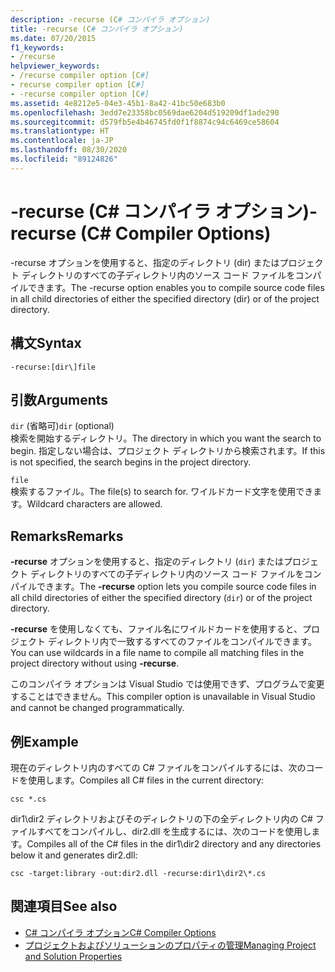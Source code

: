 ```yaml
---
description: -recurse (C# コンパイラ オプション)
title: -recurse (C# コンパイラ オプション)
ms.date: 07/20/2015
f1_keywords:
- /recurse
helpviewer_keywords:
- /recurse compiler option [C#]
- recurse compiler option [C#]
- -recurse compiler option [C#]
ms.assetid: 4e8212e5-04e3-45b1-8a42-41bc50e683b0
ms.openlocfilehash: 3edd7e23358bc0569dae6204d519209df1ade290
ms.sourcegitcommit: d579fb5e4b46745fd0f1f8874c94c6469ce58604
ms.translationtype: HT
ms.contentlocale: ja-JP
ms.lasthandoff: 08/30/2020
ms.locfileid: "89124826"
---
```

# <a name="-recurse-c-compiler-options"></a><span data-ttu-id="971b0-103">-recurse (C# コンパイラ オプション)</span><span class="sxs-lookup"><span data-stu-id="971b0-103">-recurse (C# Compiler Options)</span></span>
<span data-ttu-id="971b0-104">-recurse オプションを使用すると、指定のディレクトリ (dir) またはプロジェクト ディレクトリのすべての子ディレクトリ内のソース コード ファイルをコンパイルできます。</span><span class="sxs-lookup"><span data-stu-id="971b0-104">The -recurse option enables you to compile source code files in all child directories of either the specified directory (dir) or of the project directory.</span></span>  
  
## <a name="syntax"></a><span data-ttu-id="971b0-105">構文</span><span class="sxs-lookup"><span data-stu-id="971b0-105">Syntax</span></span>  
  
```console  
-recurse:[dir\]file  
```  
  
## <a name="arguments"></a><span data-ttu-id="971b0-106">引数</span><span class="sxs-lookup"><span data-stu-id="971b0-106">Arguments</span></span>  
 <span data-ttu-id="971b0-107">`dir` (省略可)</span><span class="sxs-lookup"><span data-stu-id="971b0-107">`dir` (optional)</span></span>  
 <span data-ttu-id="971b0-108">検索を開始するディレクトリ。</span><span class="sxs-lookup"><span data-stu-id="971b0-108">The directory in which you want the search to begin.</span></span> <span data-ttu-id="971b0-109">指定しない場合は、プロジェクト ディレクトリから検索されます。</span><span class="sxs-lookup"><span data-stu-id="971b0-109">If this is not specified, the search begins in the project directory.</span></span>  
  
 `file`  
 <span data-ttu-id="971b0-110">検索するファイル。</span><span class="sxs-lookup"><span data-stu-id="971b0-110">The file(s) to search for.</span></span> <span data-ttu-id="971b0-111">ワイルドカード文字を使用できます。</span><span class="sxs-lookup"><span data-stu-id="971b0-111">Wildcard characters are allowed.</span></span>  
  
## <a name="remarks"></a><span data-ttu-id="971b0-112">Remarks</span><span class="sxs-lookup"><span data-stu-id="971b0-112">Remarks</span></span>  
 <span data-ttu-id="971b0-113">**-recurse** オプションを使用すると、指定のディレクトリ (`dir`) またはプロジェクト ディレクトリのすべての子ディレクトリ内のソース コード ファイルをコンパイルできます。</span><span class="sxs-lookup"><span data-stu-id="971b0-113">The **-recurse** option lets you compile source code files in all child directories of either the specified directory (`dir`) or of the project directory.</span></span>  
  
 <span data-ttu-id="971b0-114">**-recurse** を使用しなくても、ファイル名にワイルドカードを使用すると、プロジェクト ディレクトリ内で一致するすべてのファイルをコンパイルできます。</span><span class="sxs-lookup"><span data-stu-id="971b0-114">You can use wildcards in a file name to compile all matching files in the project directory without using **-recurse**.</span></span>  
  
 <span data-ttu-id="971b0-115">このコンパイラ オプションは Visual Studio では使用できず、プログラムで変更することはできません。</span><span class="sxs-lookup"><span data-stu-id="971b0-115">This compiler option is unavailable in Visual Studio and cannot be changed programmatically.</span></span>  
  
## <a name="example"></a><span data-ttu-id="971b0-116">例</span><span class="sxs-lookup"><span data-stu-id="971b0-116">Example</span></span>  
 <span data-ttu-id="971b0-117">現在のディレクトリ内のすべての C# ファイルをコンパイルするには、次のコードを使用します。</span><span class="sxs-lookup"><span data-stu-id="971b0-117">Compiles all C# files in the current directory:</span></span>  
  
```console  
csc *.cs  
```  
  
 <span data-ttu-id="971b0-118">dir1\dir2 ディレクトリおよびそのディレクトリの下の全ディレクトリ内の C# ファイルすべてをコンパイルし、dir2.dll を生成するには、次のコードを使用します。</span><span class="sxs-lookup"><span data-stu-id="971b0-118">Compiles all of the C# files in the dir1\dir2 directory and any directories below it and generates dir2.dll:</span></span>  
  
```console  
csc -target:library -out:dir2.dll -recurse:dir1\dir2\*.cs  
```  
  
## <a name="see-also"></a><span data-ttu-id="971b0-119">関連項目</span><span class="sxs-lookup"><span data-stu-id="971b0-119">See also</span></span>

- [<span data-ttu-id="971b0-120">C# コンパイラ オプション</span><span class="sxs-lookup"><span data-stu-id="971b0-120">C# Compiler Options</span></span>](./index.md)
- [<span data-ttu-id="971b0-121">プロジェクトおよびソリューションのプロパティの管理</span><span class="sxs-lookup"><span data-stu-id="971b0-121">Managing Project and Solution Properties</span></span>](/visualstudio/ide/managing-project-and-solution-properties)
